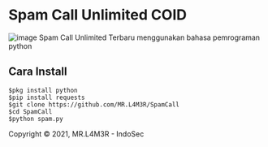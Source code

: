 # Spam Call Unlimited COID
![image](https://github.com/MR.L4M3R/SpamCall/blob/master/spamc.jpg)
Spam Call Unlimited Terbaru menggunakan bahasa pemrograman python

## Cara Install
```
$pkg install python
$pip install requests
$git clone https://github.com/MR.L4M3R/SpamCall
$cd SpamCall
$python spam.py
```


Copyright © 2021, MR.L4M3R - IndoSec
